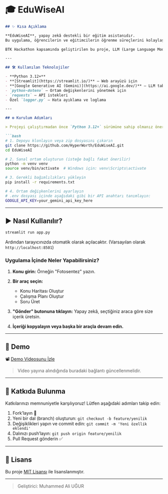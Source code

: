 # 🎓 EduWiseAI
````markdown
## ✨ Kısa Açıklama

**EduWiseAI**, yapay zekâ destekli bir eğitim asistanıdır.  
Bu uygulama, öğrencilerin ve eğitimcilerin öğrenme süreçlerini kolaylaştırmak için geliştirilmiştir. Kullanıcılar; konu haritaları oluşturabilir, günlük kişiselleştirilmiş çalışma planları hazırlayabilir ve seçtikleri konulara özel pratik sorular üretebilir.

BTK Hackathon kapsamında geliştirilen bu proje, LLM (Large Language Model) teknolojisinin eğitime entegrasyonu üzerine odaklanmaktadır.

---

## 🛠 Kullanılan Teknolojiler

- **Python 3.12+**
- **[Streamlit](https://streamlit.io/)** – Web arayüzü için
- **[Google Generative AI (Gemini)](https://ai.google.dev/)** – LLM tabanlı içerik üretimi
- `python-dotenv` – Ortam değişkenlerini yönetmek için
- `requests` – API istekleri
- Özel `logger.py` – Hata ayıklama ve loglama

---

## ⚙️ Kurulum Adımları

> Projeyi çalıştırmadan önce `Python 3.12+` sürümüne sahip olmanız önerilir.

```bash
# 1. Depoyu klonlayın veya zip dosyasını çıkarın
git clone https://github.com/HyperWorth/EduWiseAI.git
cd EduWiseAI

# 2. Sanal ortam oluşturun (isteğe bağlı fakat önerilir)
python -m venv venv
source venv/bin/activate  # Windows için: venv\Scripts\activate

# 3. Gerekli bağımlılıkları yükleyin
pip install -r requirements.txt

# 4. Ortam değişkenlerini ayarlayın
# .env dosyası içinde aşağıdaki gibi bir API anahtarı tanımlayın:
GOOGLE_API_KEY=your_gemini_api_key_here
````

---

## ▶️ Nasıl Kullanılır?

```bash
streamlit run app.py
```

Ardından tarayıcınızda otomatik olarak açılacaktır. (Varsayılan olarak `http://localhost:8501`)

### Uygulama İçinde Neler Yapabilirsiniz?

1. **Konu girin:** Örneğin "Fotosentez" yazın.
2. **Bir araç seçin:**

   * Konu Haritası Oluştur
   * Çalışma Planı Oluştur
   * Soru Üret
3. **"Gönder" butonuna tıklayın:** Yapay zekâ, seçtiğiniz araca göre size içerik üretsin.
4. **İçeriği kopyalayın veya başka bir araçla devam edin.**

---

## 🎥 Demo

📽 [Demo Videosunu İzle](demo-linki-buraya)

> Video yayına alındığında buradaki bağlantı güncellenmelidir.

---

## 🤝 Katkıda Bulunma

Katkılarınızı memnuniyetle karşılıyoruz!
Lütfen aşağıdaki adımları takip edin:

1. Fork’layın 🍴
2. Yeni bir dal (branch) oluşturun: `git checkout -b feature/yenilik`
3. Değişiklikleri yapın ve commit edin: `git commit -m 'Yeni özellik eklendi'`
4. Dalınızı push’layın: `git push origin feature/yenilik`
5. Pull Request gönderin ✅

---

## 📄 Lisans

Bu proje [MIT Lisansı](LICENSE) ile lisanslanmıştır.

---

> Geliştirici: Muhammed Ali UĞUR


